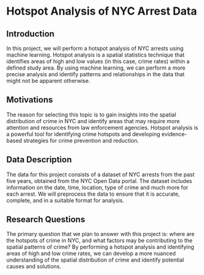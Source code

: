 # Hotspot Analysis of NYC Arrest Data

## Introduction

In this project, we will perform a hotspot analysis of NYC arrests using machine learning. Hotspot analysis is a spatial statistics technique that identifies areas of high and low values (in this case, crime rates) within a defined study area. By using machine learning, we can perform a more precise analysis and identify patterns and relationships in the data that might not be apparent otherwise.

## Motivations

The reason for selecting this topic is to gain insights into the spatial distribution of crime in NYC and identify areas that may require more attention and resources from law enforcement agencies. Hotspot analysis is a powerful tool for identifying crime hotspots and developing evidence-based strategies for crime prevention and reduction.

## Data Description

The data for this project consists of a dataset of NYC arrests from the past five years, obtained from the NYC Open Data portal. The dataset includes information on the date, time, location, type of crime and much more for each arrest. We will preprocess the data to ensure that it is accurate, complete, and in a suitable format for analysis.

## Research Questions

The primary question that we plan to answer with this project is: where are the hotspots of crime in NYC, and what factors may be contributing to the spatial patterns of crime? By performing a hotspot analysis and identifying areas of high and low crime rates, we can develop a more nuanced understanding of the spatial distribution of crime and identify potential causes and solutions.

